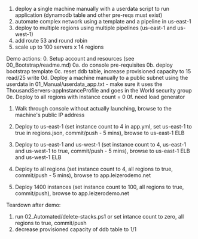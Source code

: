 1. deploy a single machine manually with a userdata script to run application (dynamodb table and other pre-reqs must exist)
2. automate complex network using a template and a pipeline in us-east-1
3. deploy to multiple regions using multiple pipelines (us-east-1 and us-west-1)
4. add route 53 and round robin
5. scale up to 100 servers x 14 regions

Demo actions:
0. Setup account and resources (see 00_Bootstrap/readme.md)
0a. do console pre-requisites
0b. deploy bootstrap template
0c. reset ddb table, increase provisioned capacity to 15 read/25 write
0d. Deploy a machine manually to a public subnet using the userdata in 01_Manual/userdata_app.txt  - make sure it uses the ThousandServers-appInstanceProfile and goes in the World security group
0e. Deploy to all regions with instance count = 0
0f. need load generator

1. Walk through console without actually launching, browse to the machine's public IP address

2. Deploy to us-east-1 (set instance count to 4 in app.yml, set us-east-1 to true in regions.json, commit/push - 5 mins), browse to us-east-1 ELB

3. Deploy to us-east-1 and us-west-1 (set instance count to 4, us-east-1 and us-west-1 to true, commit/push - 5 mins), browse to us-east-1 ELB and us-west-1 ELB

4. Deploy to all regions (set instance count to 4, all regions to true, commit/push - 5 mins), browse to app.leizerodemo.net

5. Deploy 1400 instances (set instance count to 100, all regions to true, commit/push), browse to app.leizerodemo.net

Teardown after demo:
1. run 02_Automated/delete-stacks.ps1 or set intance count to zero, all regions to true, commit/push
2. decrease provisioned capacity of ddb table to 1/1